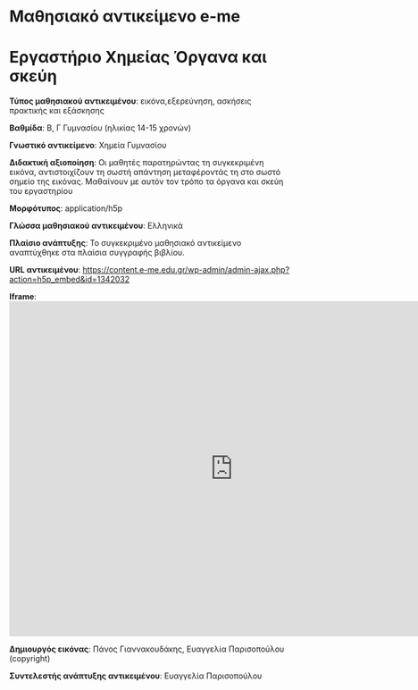 # Μαθησιακό αντικείμενο e-me 

# Εργαστήριο Χημείας Όργανα και σκεύη

**Τύπος μαθησιακού αντικειμένου**: εικόνα,εξερεύνηση, ασκήσεις πρακτικής και εξάσκησης

**Βαθμίδα**: Β, Γ Γυμνασίου (ηλικίας 14-15 χρονών) 

**Γνωστικό αντικείμενο**: Χημεία Γυμνασίου

**Διδακτική αξιοποίηση**: Οι μαθητές παρατηρώντας τη συγκεκριμένη εικόνα, αντιστοιχίζουν τη σωστή απάντηση μεταφέροντάς τη στο σωστό σημείο της εικόνας. Μαθαίνουν με αυτόν τον τρόπο τα όργανα και σκεύη του εργαστηρίου 

**Μορφότυπος**: application/h5p

**Γλώσσα μαθησιακού αντικειμένου**: Ελληνικά

**Πλαίσιο ανάπτυξης**: Το συγκεκριμένο μαθησιακό αντικείμενο αναπτύχθηκε στα πλαίσια συγγραφής βιβλίου.

**URL αντικειμένου**: https://content.e-me.edu.gr/wp-admin/admin-ajax.php?action=h5p_embed&id=1342032 

**Iframe**: <iframe src="https://content.e-me.edu.gr/wp-admin/admin-ajax.php?action=h5p_embed&id=1342032" width="800" height="600" frameborder="0" allowfullscreen="allowfullscreen"></iframe><script src="https://content.e-me.edu.gr/wp-content/plugins/h5p/h5p-php-library/js/h5p-resizer.js" charset="UTF-8"></script>



**Δημιουργός εικόνας**: Πάνος Γιαννακουδάκης, Ευαγγελία Παρισοπούλου (copyright) 

**Συντελεστής ανάπτυξης αντικειμένου**: Ευαγγελία Παρισοπούλου
